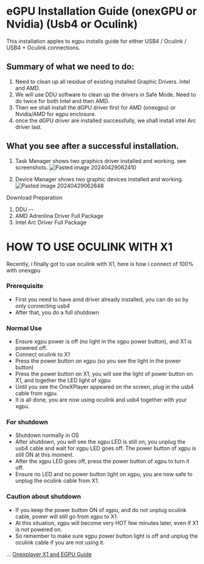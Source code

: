 # eGPU Installation Guide (onexGPU or Nvidia) (Usb4 or Oculink)
This installation apples to egpu installs guide for either USB4 / Oculink / USB4 + Oculink connections.

## Summary of what we need to do:
1. Need to clean up all residue of existing installed Graphic Drivers. Intel and AMD.
2. We will use DDU software to clean up the drivers in Safe Mode. Need to do twice for both Intel and then AMD.
3. Then we shall install the dGPU driver first for AMD (onexgpu) or Nvidia/AMD for egpu enclosure.
4. once the dGPU driver are installed successfully, we shall install intel Arc driver last.

## What you see after a successful installation.

1. Task Manager shows two graphics driver installed and working. see screenshots.
![Pasted image 20240429062410](https://github.com/davidteosk/Onexplayer-X1-EGPU-Guide/assets/12351598/b5680b8f-94dd-4971-8bdc-ef7229bf5a6a)


3. Device Manager shows two graphic devices installed and working.
![Pasted image 20240429062648](https://github.com/davidteosk/Onexplayer-X1-EGPU-Guide/assets/12351598/6d748423-bcbd-4693-b6a3-58af0590ad0b)

Download Preparation
1. DDU  --  
2. AMD Adrenlina Driver Full Package
3. Intel Arc Driver Full Package

# HOW TO USE OCULINK WITH X1
Recently, i finally got to use oculink with X1, here is how i connect of 100% with onexgpu

### Prerequisite
- First you need to have amd driver already installed, you can do so by only connecting usb4
- After that, you do a full shutdown

### Normal Use
- Ensure xgpu power is off (no light in the xgpu power button), and X1 is powered off.
- Connect oculink to X1
- Press the power button on xgpu (so you see the light in the power button)
- Press the power button on X1, you will see the light of power button on X1, and together the LED light of xgpu
- Until you see the OneXPlayer appeared on the screen, plug in the usb4 cable from xgpu.
- It is all done, you are now using oculink and usb4 together with your xgpu.

### For shutdown
- Shutdown normally in OS
- After shutdown, you will see the xgpu LED is still on, you unplug the usb4 cable and wait for xgpu LED goes off. The power button of xgpu is still ON at this moment.
- After the xgpu LED goes off, press the power button of xgpu to turn it off.
- Ensure no LED and no power button light on xgpu, you are now safe to unplug the oculink cable from X1.

### Caution about shutdown
- If you keep the power button ON of xgpu, and do not unplug oculink cable, power will still go from xgpu to X1.
- At this situation, xgpu will become very HOT few minutes later, even if X1 is not powered on.
- So remember to make sure xgpu power button light is off and unplug the oculink cable if you are not using it.

...
[Onexplayer X1 and EGPU Guide](../main/README.md)
